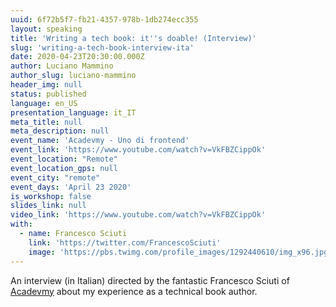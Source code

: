 ```yaml
---
uuid: 6f72b5f7-fb21-4357-978b-1db274ecc355
layout: speaking
title: 'Writing a tech book: it''s doable! (Interview)'
slug: 'writing-a-tech-book-interview-ita'
date: 2020-04-23T20:30:00.000Z
author: Luciano Mammino
author_slug: luciano-mammino
header_img: null
status: published
language: en_US
presentation_language: it_IT
meta_title: null
meta_description: null
event_name: 'Acadevmy - Uno di frontend'
event_link: 'https://www.youtube.com/watch?v=VkFBZCippOk'
event_location: "Remote"
event_location_gps: null
event_city: "remote"
event_days: 'April 23 2020'
is_workshop: false
slides_link: null
video_link: 'https://www.youtube.com/watch?v=VkFBZCippOk'
with:
  - name: Francesco Sciuti
    link: 'https://twitter.com/FrancescoSciuti'
    image: 'https://pbs.twimg.com/profile_images/1292440610/img_x96.jpg'
---
```


An interview (in Italian) directed by the fantastic Francesco Sciuti of [Acadevmy](https://www.acadevmy.it/introduction-en/) about my experience as a technical book author.